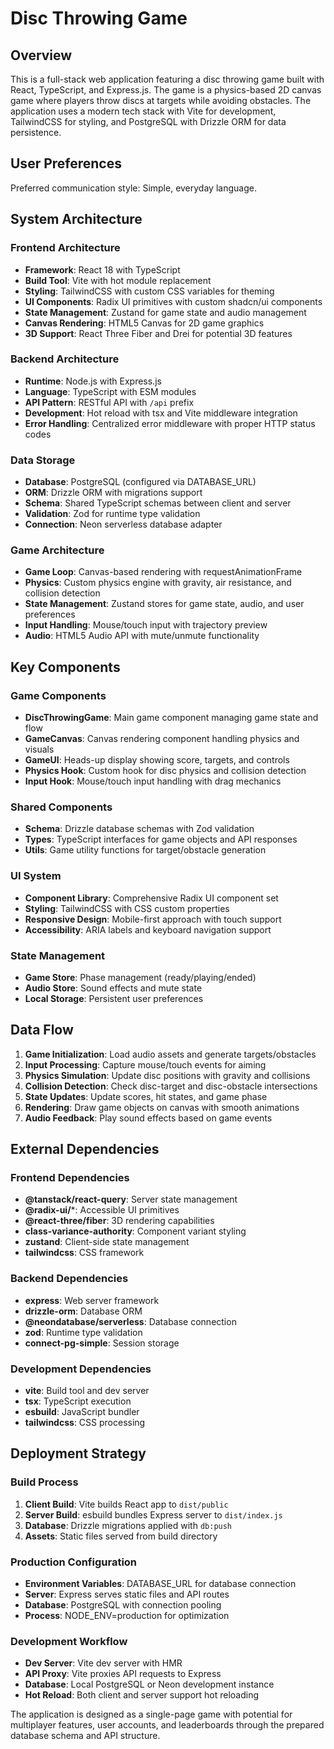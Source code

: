 # Disc Throwing Game

## Overview

This is a full-stack web application featuring a disc throwing game built with React, TypeScript, and Express.js. The game is a physics-based 2D canvas game where players throw discs at targets while avoiding obstacles. The application uses a modern tech stack with Vite for development, TailwindCSS for styling, and PostgreSQL with Drizzle ORM for data persistence.

## User Preferences

Preferred communication style: Simple, everyday language.

## System Architecture

### Frontend Architecture
- **Framework**: React 18 with TypeScript
- **Build Tool**: Vite with hot module replacement
- **Styling**: TailwindCSS with custom CSS variables for theming
- **UI Components**: Radix UI primitives with custom shadcn/ui components
- **State Management**: Zustand for game state and audio management
- **Canvas Rendering**: HTML5 Canvas for 2D game graphics
- **3D Support**: React Three Fiber and Drei for potential 3D features

### Backend Architecture
- **Runtime**: Node.js with Express.js
- **Language**: TypeScript with ESM modules
- **API Pattern**: RESTful API with `/api` prefix
- **Development**: Hot reload with tsx and Vite middleware integration
- **Error Handling**: Centralized error middleware with proper HTTP status codes

### Data Storage
- **Database**: PostgreSQL (configured via DATABASE_URL)
- **ORM**: Drizzle ORM with migrations support
- **Schema**: Shared TypeScript schemas between client and server
- **Validation**: Zod for runtime type validation
- **Connection**: Neon serverless database adapter

### Game Architecture
- **Game Loop**: Canvas-based rendering with requestAnimationFrame
- **Physics**: Custom physics engine with gravity, air resistance, and collision detection
- **State Management**: Zustand stores for game state, audio, and user preferences
- **Input Handling**: Mouse/touch input with trajectory preview
- **Audio**: HTML5 Audio API with mute/unmute functionality

## Key Components

### Game Components
- **DiscThrowingGame**: Main game component managing game state and flow
- **GameCanvas**: Canvas rendering component handling physics and visuals
- **GameUI**: Heads-up display showing score, targets, and controls
- **Physics Hook**: Custom hook for disc physics and collision detection
- **Input Hook**: Mouse/touch input handling with drag mechanics

### Shared Components
- **Schema**: Drizzle database schemas with Zod validation
- **Types**: TypeScript interfaces for game objects and API responses
- **Utils**: Game utility functions for target/obstacle generation

### UI System
- **Component Library**: Comprehensive Radix UI component set
- **Styling**: TailwindCSS with CSS custom properties
- **Responsive Design**: Mobile-first approach with touch support
- **Accessibility**: ARIA labels and keyboard navigation support

### State Management
- **Game Store**: Phase management (ready/playing/ended)
- **Audio Store**: Sound effects and mute state
- **Local Storage**: Persistent user preferences

## Data Flow

1. **Game Initialization**: Load audio assets and generate targets/obstacles
2. **Input Processing**: Capture mouse/touch events for aiming
3. **Physics Simulation**: Update disc positions with gravity and collisions
4. **Collision Detection**: Check disc-target and disc-obstacle intersections
5. **State Updates**: Update scores, hit states, and game phase
6. **Rendering**: Draw game objects on canvas with smooth animations
7. **Audio Feedback**: Play sound effects based on game events

## External Dependencies

### Frontend Dependencies
- **@tanstack/react-query**: Server state management
- **@radix-ui/***: Accessible UI primitives
- **@react-three/fiber**: 3D rendering capabilities
- **class-variance-authority**: Component variant styling
- **zustand**: Client-side state management
- **tailwindcss**: CSS framework

### Backend Dependencies
- **express**: Web server framework
- **drizzle-orm**: Database ORM
- **@neondatabase/serverless**: Database connection
- **zod**: Runtime type validation
- **connect-pg-simple**: Session storage

### Development Dependencies
- **vite**: Build tool and dev server
- **tsx**: TypeScript execution
- **esbuild**: JavaScript bundler
- **tailwindcss**: CSS processing

## Deployment Strategy

### Build Process
1. **Client Build**: Vite builds React app to `dist/public`
2. **Server Build**: esbuild bundles Express server to `dist/index.js`
3. **Database**: Drizzle migrations applied with `db:push`
4. **Assets**: Static files served from build directory

### Production Configuration
- **Environment Variables**: DATABASE_URL for database connection
- **Server**: Express serves static files and API routes
- **Database**: PostgreSQL with connection pooling
- **Process**: NODE_ENV=production for optimization

### Development Workflow
- **Dev Server**: Vite dev server with HMR
- **API Proxy**: Vite proxies API requests to Express
- **Database**: Local PostgreSQL or Neon development instance
- **Hot Reload**: Both client and server support hot reloading

The application is designed as a single-page game with potential for multiplayer features, user accounts, and leaderboards through the prepared database schema and API structure.